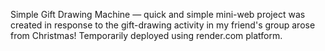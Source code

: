 Simple Gift Drawing Machine — quick and simple mini-web project was created in response to the gift-drawing activity in my friend's group arose from Christmas!
Temporarily deployed using render.com platform.

